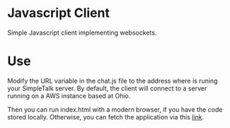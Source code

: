# Javascript Client

Simple Javascript client implementing websockets.

# Use

Modify the URL variable in the chat.js file to the address where is runing your SimpleTalk server. By default, the client will connect to a server running on a AWS instance based at Ohio.

Then you can run index.html with a modern browser, if you have the code stored locally. Otherwise, you can fetch the application via this [link](http://ec2-52-14-35-162.us-east-2.compute.amazonaws.com/index.html).


